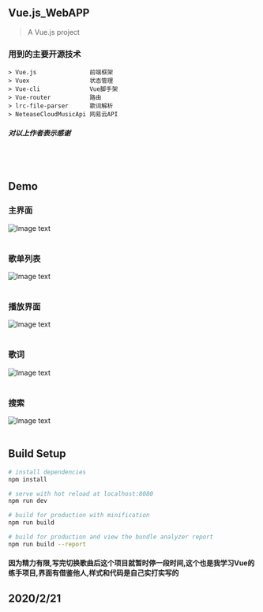 ## Vue.js_WebAPP
> A Vue.js project

### 用到的主要开源技术

```
> Vue.js               前端框架
> Vuex                 状态管理
> Vue-cli              Vue脚手架
> Vue-router           路由
> lrc-file-parser      歌词解析
> NeteaseCloudMusicApi 网易云API
```

##### 对以上作者表示感谢
<br />
<br />

## Demo
### 主界面
![Image text](http://59.110.173.180:9090/static/SavePic/f6282c34ee11075333a1211da2985457微信截图_20200221140952.jpg)
<br />
<br />
### 歌单列表
![Image text](http://59.110.173.180:9090/static/SavePic/2480ef847abad32da2e3f90459786f54微信截图_20200221141011.jpg)
<br />
<br />
### 播放界面
![Image text](http://59.110.173.180:9090/static/SavePic/313025cc06eb75258f8029f381552b38微信截图_20200221141034.jpg)
<br />
<br />
### 歌词
![Image text](http://59.110.173.180:9090/static/SavePic/11c419481524219113d49fb84bb4b073微信截图_20200221141042.jpg)
<br />
<br />
### 搜索
![Image text](http://59.110.173.180:9090/static/SavePic/719fa37d50b26f2ca74a18bc336eda7f微信截图_20200221141023.jpg)
<br />
<br />
## Build Setup
``` bash
# install dependencies
npm install

# serve with hot reload at localhost:8080
npm run dev

# build for production with minification
npm run build

# build for production and view the bundle analyzer report
npm run build --report
```

#### 因为精力有限,写完切换歌曲后这个项目就暂时停一段时间,这个也是我学习Vue的练手项目,界面有借鉴他人,样式和代码是自己实打实写的


## 2020/2/21

